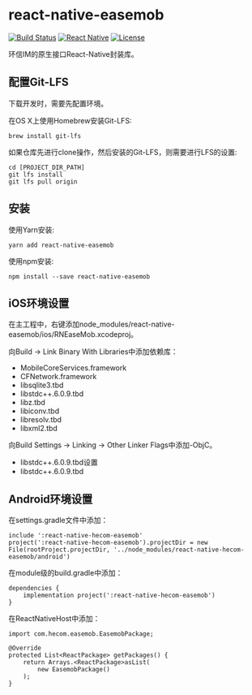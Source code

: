 # react-native-easemob

[![Build Status](https://travis-ci.org/HecomBJ/react-native-easemob.svg?branch=master)](https://travis-ci.org/HecomBJ/react-native-easemob)
[![React Native](https://img.shields.io/badge/react%20native-0.52.2-brightgreen.svg)](https://github.com/facebook/react-native)
[![License](https://img.shields.io/aur/license/yaourt.svg)](https://github.com/HecomBJ/react-native-easemob/blob/master/LICENSE)

环信IM的原生接口React-Native封装库。

## 配置Git-LFS

下载开发时，需要先配置环境。

在OS X上使用Homebrew安装Git-LFS:

```
brew install git-lfs
```

如果仓库先进行clone操作，然后安装的Git-LFS，则需要进行LFS的设置:

```
cd [PROJECT_DIR_PATH]
git lfs install
git lfs pull origin
```

## 安装

使用Yarn安装:

```
yarn add react-native-easemob
```

使用npm安装:

```
npm install --save react-native-easemob
```

## iOS环境设置

在主工程中，右键添加node_modules/react-native-easemob/ios/RNEaseMob.xcodeproj。

向Build → Link Binary With Libraries中添加依赖库：

* MobileCoreServices.framework
* CFNetwork.framework
* libsqlite3.tbd
* libstdc++.6.0.9.tbd
* libz.tbd
* libiconv.tbd
* libresolv.tbd
* libxml2.tbd

向Build Settings → Linking → Other Linker Flags中添加-ObjC。

* libstdc++.6.0.9.tbd设置
* libstdc++.6.0.9.tbd

## Android环境设置

在settings.gradle文件中添加：
```
include ':react-native-hecom-easemob'
project(':react-native-hecom-easemob').projectDir = new File(rootProject.projectDir, '../node_modules/react-native-hecom-easemob/android')
```
在module级的build.gradle中添加：
```
dependencies {
    implementation project(':react-native-hecom-easemob')
}
```
在ReactNativeHost中添加：
```
import com.hecom.easemob.EasemobPackage;

@Override
protected List<ReactPackage> getPackages() {
    return Arrays.<ReactPackage>asList(
        new EasemobPackage()
    );
}
```

